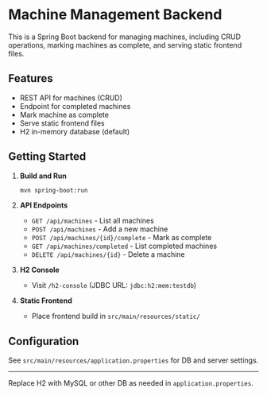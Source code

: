 # Machine Management Backend

This is a Spring Boot backend for managing machines, including CRUD operations, marking machines as complete, and serving static frontend files.

## Features
- REST API for machines (CRUD)
- Endpoint for completed machines
- Mark machine as complete
- Serve static frontend files
- H2 in-memory database (default)

## Getting Started

1. **Build and Run**
   ```sh
   mvn spring-boot:run
   ```

2. **API Endpoints**
   - `GET /api/machines` - List all machines
   - `POST /api/machines` - Add a new machine
   - `POST /api/machines/{id}/complete` - Mark as complete
   - `GET /api/machines/completed` - List completed machines
   - `DELETE /api/machines/{id}` - Delete a machine

3. **H2 Console**
   - Visit `/h2-console` (JDBC URL: `jdbc:h2:mem:testdb`)

4. **Static Frontend**
   - Place frontend build in `src/main/resources/static/`

## Configuration
See `src/main/resources/application.properties` for DB and server settings.

---

Replace H2 with MySQL or other DB as needed in `application.properties`.
